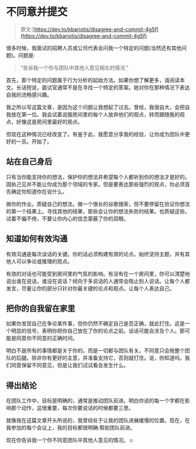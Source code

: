 # 不同意并提交

> 原文:[https://dev.to/kbariotis/disagree-and-commit-4g5f](https://dev.to/kbariotis/disagree-and-commit-4g5f)

很多时候，我面试的招聘人员或公司代表会问我一个特定的问题(当然还有其他问题)。问题是:

> "告诉我一个你与团队中其他人意见相左的情况."

首先，那个特定的问题属于行为分析的起始方法。如果你想了解更多，请阅读本文。长话短说，面试官通常不是在寻找一个特定的答案。她对你在那种情况下表达自我的流畅感兴趣。

我之所以写这篇文章，是因为这个问题让我想起了过去。曾经，我很自大，会把自我放在第一位。我会试着说服房间里的每个人放弃他们的观点，转而跟随我的观点，好像这是房间里最好的观点。

但现在这种情况已经改变了。有鉴于此，我愿意分享我的经验，让你成为团队中更好的一员。开始了。

## [](#stand-behind-your-self)站在自己身后

只有当你能支持你的想法，保护你的想法并希望每个人都听到你的想法才是好的。固执己见并不能让你成为那个领域的专家。但是要表达那些强烈的观点，你必须首先确定你知道你在说什么。

做你的作业。质疑自己的想法。做一个很长的谷歌搜索，但不要停留在验证你想法的第一个结果上。寻找其他的结果，那些会让你的想法失败的结果。也质疑这些。试着不偏不倚，不要让你内心的信念蒙蔽了你的双眼。

## [](#know-how-to-communicate-effectively)知道如何有效沟通

有效沟通是每次谈话的关键。你的话必须构建有效的论点。始终坚持主题，并有其他人可以争论或推理的观点。

有效的对话也可能受到房间里的气氛的影响。有没有在一个房间里，你可以清楚地说出谁在说话，谁没在说话？倾向于多说话的人通常会阻止别人说话。让每个人都发言，尽量让你的部分只针对你最关键的论点和观点。让每个人表达自己。

## 把你的自我留在家里

如果你发现自己在争论某件事，但你仍然不确定自己是否正确，就此打住。这是一个明显的信号，表明你把你自己放在了你的论点之前。谈话可能会涉及个人。那可能是同意你不同意的正确时间。

明白不是所有的事情都是关于你的。而是一切都与团队有关。不同意只会拖整个团队的后腿。除非你有更好的主意，并准备支持它，否则就打住。说，你知道吗，我们同意保留不同意见，但是让我们试试看会发生什么。

## [](#to-conclude)得出结论

在团队工作中，目标是明确的，通常是推动团队前进。明白你说的每一个字都在影响那个动作，这很重要，每次你要说话的时候都要三思。

就像我在这篇文章开头所说的，我曾经处于让我的团队进展缓慢的位置。现在，在我参加的每个会议上，我的目标都很明确:帮助团队前进。

现在你告诉我一个你不同意团队中其他人意见的情况。☺️
